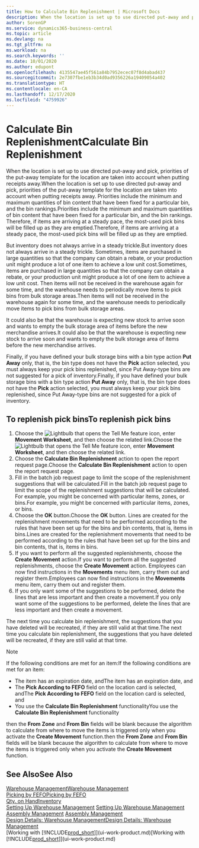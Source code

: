 ```yaml
---
title: How to Calculate Bin Replenishment | Microsoft Docs
description: When the location is set up to use directed put-away and pick, priorities of the put-away template for the location are taken into account when putting receipts away.
author: SorenGP
ms.service: dynamics365-business-central
ms.topic: article
ms.devlang: na
ms.tgt_pltfrm: na
ms.workload: na
ms.search.keywords: ''
ms.date: 10/01/2020
ms.author: edupont
ms.openlocfilehash: 4135547ae45f561a84b7952ecec07f8d4abad437
ms.sourcegitcommit: 2e7307fbe1eb3b34d0ad9356226a19409054a402
ms.translationtype: HT
ms.contentlocale: en-CA
ms.lasthandoff: 12/17/2020
ms.locfileid: "4759926"
---
```

# <a name="calculate-bin-replenishment"></a><span data-ttu-id="eb2bf-103">Calculate Bin Replenishment</span><span class="sxs-lookup"><span data-stu-id="eb2bf-103">Calculate Bin Replenishment</span></span>
<span data-ttu-id="eb2bf-104">When the location is set up to use directed put-away and pick, priorities of the put-away template for the location are taken into account when putting receipts away.</span><span class="sxs-lookup"><span data-stu-id="eb2bf-104">When the location is set up to use directed put-away and pick, priorities of the put-away template for the location are taken into account when putting receipts away.</span></span> <span data-ttu-id="eb2bf-105">Priorities include the minimum and maximum quantities of bin content that have been fixed for a particular bin, and the bin rankings.</span><span class="sxs-lookup"><span data-stu-id="eb2bf-105">Priorities include the minimum and maximum quantities of bin content that have been fixed for a particular bin, and the bin rankings.</span></span> <span data-ttu-id="eb2bf-106">Therefore, if items are arriving at a steady pace, the most-used pick bins will be filled up as they are emptied.</span><span class="sxs-lookup"><span data-stu-id="eb2bf-106">Therefore, if items are arriving at a steady pace, the most-used pick bins will be filled up as they are emptied.</span></span>  

<span data-ttu-id="eb2bf-107">But inventory does not always arrive in a steady trickle.</span><span class="sxs-lookup"><span data-stu-id="eb2bf-107">But inventory does not always arrive in a steady trickle.</span></span> <span data-ttu-id="eb2bf-108">Sometimes, items are purchased in large quantities so that the company can obtain a rebate, or your production unit might produce a lot of one item to achieve a low unit cost.</span><span class="sxs-lookup"><span data-stu-id="eb2bf-108">Sometimes, items are purchased in large quantities so that the company can obtain a rebate, or your production unit might produce a lot of one item to achieve a low unit cost.</span></span> <span data-ttu-id="eb2bf-109">Then items will not be received in the warehouse again for some time, and the warehouse needs to periodically move items to pick bins from bulk storage areas.</span><span class="sxs-lookup"><span data-stu-id="eb2bf-109">Then items will not be received in the warehouse again for some time, and the warehouse needs to periodically move items to pick bins from bulk storage areas.</span></span>  

<span data-ttu-id="eb2bf-110">It could also be that the warehouse is expecting new stock to arrive soon and wants to empty the bulk storage area of items before the new merchandise arrives.</span><span class="sxs-lookup"><span data-stu-id="eb2bf-110">It could also be that the warehouse is expecting new stock to arrive soon and wants to empty the bulk storage area of items before the new merchandise arrives.</span></span>  

<span data-ttu-id="eb2bf-111">Finally, if you have defined your bulk storage bins with a bin type action **Put Away** only, that is, the bin type does not have the **Pick** action selected, you must always keep your pick bins replenished, since Put Away-type bins are not suggested for a pick of inventory.</span><span class="sxs-lookup"><span data-stu-id="eb2bf-111">Finally, if you have defined your bulk storage bins with a bin type action **Put Away** only, that is, the bin type does not have the **Pick** action selected, you must always keep your pick bins replenished, since Put Away-type bins are not suggested for a pick of inventory.</span></span>  

## <a name="to-replenish-pick-bins"></a><span data-ttu-id="eb2bf-112">To replenish pick bins</span><span class="sxs-lookup"><span data-stu-id="eb2bf-112">To replenish pick bins</span></span>  
1.  <span data-ttu-id="eb2bf-113">Choose the ![Lightbulb that opens the Tell Me feature](media/ui-search/search_small.png "Tell me what you want to do") icon, enter **Movement Worksheet**, and then choose the related link.</span><span class="sxs-lookup"><span data-stu-id="eb2bf-113">Choose the ![Lightbulb that opens the Tell Me feature](media/ui-search/search_small.png "Tell me what you want to do") icon, enter **Movement Worksheet**, and then choose the related link.</span></span>  
2.  <span data-ttu-id="eb2bf-114">Choose the **Calculate Bin Replenishment** action to open the report request page.</span><span class="sxs-lookup"><span data-stu-id="eb2bf-114">Choose the **Calculate Bin Replenishment** action to open the report request page.</span></span>  
3.  <span data-ttu-id="eb2bf-115">Fill in the batch job request page to limit the scope of the replenishment suggestions that will be calculated.</span><span class="sxs-lookup"><span data-stu-id="eb2bf-115">Fill in the batch job request page to limit the scope of the replenishment suggestions that will be calculated.</span></span> <span data-ttu-id="eb2bf-116">For example, you might be concerned with particular items, zones, or bins.</span><span class="sxs-lookup"><span data-stu-id="eb2bf-116">For example, you might be concerned with particular items, zones, or bins.</span></span>  
4.  <span data-ttu-id="eb2bf-117">Choose the **OK** button.</span><span class="sxs-lookup"><span data-stu-id="eb2bf-117">Choose the **OK** button.</span></span> <span data-ttu-id="eb2bf-118">Lines are created for the replenishment movements that need to be performed according to the rules that have been set up for the bins and bin contents, that is, items in bins.</span><span class="sxs-lookup"><span data-stu-id="eb2bf-118">Lines are created for the replenishment movements that need to be performed according to the rules that have been set up for the bins and bin contents, that is, items in bins.</span></span>  
5.  <span data-ttu-id="eb2bf-119">If you want to perform all the suggested replenishments, choose the **Create Movement** action.</span><span class="sxs-lookup"><span data-stu-id="eb2bf-119">If you want to perform all the suggested replenishments, choose the **Create Movement** action.</span></span> <span data-ttu-id="eb2bf-120">Employees can now find instructions in the **Movements** menu item, carry them out and register them.</span><span class="sxs-lookup"><span data-stu-id="eb2bf-120">Employees can now find instructions in the **Movements** menu item, carry them out and register them.</span></span>  
6.  <span data-ttu-id="eb2bf-121">If you only want some of the suggestions to be performed, delete the lines that are less important and then create a movement.</span><span class="sxs-lookup"><span data-stu-id="eb2bf-121">If you only want some of the suggestions to be performed, delete the lines that are less important and then create a movement.</span></span>  

<span data-ttu-id="eb2bf-122">The next time you calculate bin replenishment, the suggestions that you have deleted will be recreated, if they are still valid at that time.</span><span class="sxs-lookup"><span data-stu-id="eb2bf-122">The next time you calculate bin replenishment, the suggestions that you have deleted will be recreated, if they are still valid at that time.</span></span>  

> [!NOTE]  
>  <span data-ttu-id="eb2bf-123">If the following conditions are met for an item:</span><span class="sxs-lookup"><span data-stu-id="eb2bf-123">If the following conditions are met for an item:</span></span>  
>   
>  -   <span data-ttu-id="eb2bf-124">The item has an expiration date, and</span><span class="sxs-lookup"><span data-stu-id="eb2bf-124">The item has an expiration date, and</span></span>  
> -   <span data-ttu-id="eb2bf-125">The **Pick According to FEFO** field on the location card is selected, and</span><span class="sxs-lookup"><span data-stu-id="eb2bf-125">The **Pick According to FEFO** field on the location card is selected, and</span></span>  
> -   <span data-ttu-id="eb2bf-126">You use the **Calculate Bin Replenishment** functionality</span><span class="sxs-lookup"><span data-stu-id="eb2bf-126">You use the **Calculate Bin Replenishment** functionality</span></span>  
>   
>  <span data-ttu-id="eb2bf-127">then the **From Zone** and **From Bin** fields will be blank because the algorithm to calculate from where to move the items is triggered only when you activate the **Create Movement** function.</span><span class="sxs-lookup"><span data-stu-id="eb2bf-127">then the **From Zone** and **From Bin** fields will be blank because the algorithm to calculate from where to move the items is triggered only when you activate the **Create Movement** function.</span></span>  

## <a name="see-also"></a><span data-ttu-id="eb2bf-128">See Also</span><span class="sxs-lookup"><span data-stu-id="eb2bf-128">See Also</span></span>  
[<span data-ttu-id="eb2bf-129">Warehouse Management</span><span class="sxs-lookup"><span data-stu-id="eb2bf-129">Warehouse Management</span></span>](warehouse-manage-warehouse.md)  
[<span data-ttu-id="eb2bf-130">Picking by FEFO</span><span class="sxs-lookup"><span data-stu-id="eb2bf-130">Picking by FEFO</span></span>](warehouse-picking-by-fefo.md)  
[<span data-ttu-id="eb2bf-131">Qty. on Hand</span><span class="sxs-lookup"><span data-stu-id="eb2bf-131">Inventory</span></span>](inventory-manage-inventory.md)  
<span data-ttu-id="eb2bf-132">[Setting Up Warehouse Management](warehouse-setup-warehouse.md)   </span><span class="sxs-lookup"><span data-stu-id="eb2bf-132">[Setting Up Warehouse Management](warehouse-setup-warehouse.md)   </span></span>  
<span data-ttu-id="eb2bf-133">[Assembly Management](assembly-assemble-items.md)  </span><span class="sxs-lookup"><span data-stu-id="eb2bf-133">[Assembly Management](assembly-assemble-items.md)  </span></span>  
[<span data-ttu-id="eb2bf-134">Design Details: Warehouse Management</span><span class="sxs-lookup"><span data-stu-id="eb2bf-134">Design Details: Warehouse Management</span></span>](design-details-warehouse-management.md)  
<span data-ttu-id="eb2bf-135">[Working with [!INCLUDE[prod_short](includes/prod_short.md)]](ui-work-product.md)</span><span class="sxs-lookup"><span data-stu-id="eb2bf-135">[Working with [!INCLUDE[prod_short](includes/prod_short.md)]](ui-work-product.md)</span></span>
